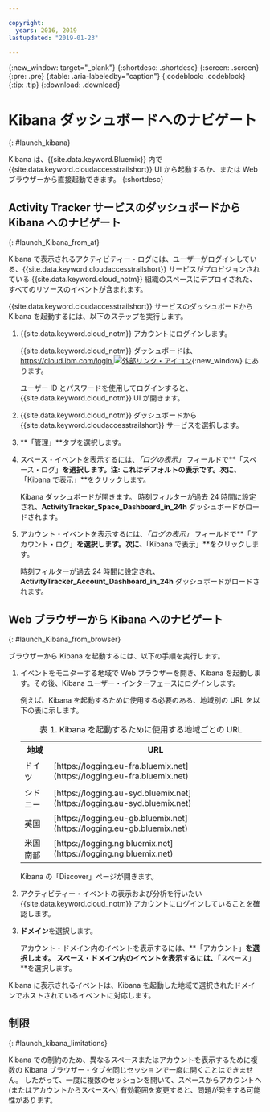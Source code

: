 ```yaml
---

copyright:
  years: 2016, 2019
lastupdated: "2019-01-23"

---
```


{:new_window: target="_blank"}
{:shortdesc: .shortdesc}
{:screen: .screen}
{:pre: .pre}
{:table: .aria-labeledby="caption"}
{:codeblock: .codeblock}
{:tip: .tip}
{:download: .download}



# Kibana ダッシュボードへのナビゲート
{: #launch_kibana}

Kibana は、{{site.data.keyword.Bluemix}} 内で {{site.data.keyword.cloudaccesstrailshort}} UI から起動するか、または Web ブラウザーから直接起動できます。
{:shortdesc}
   

##  Activity Tracker サービスのダッシュボードから Kibana へのナビゲート
{: #launch_Kibana_from_at}

Kibana で表示されるアクティビティー・ログには、ユーザーがログインしている、{{site.data.keyword.cloudaccesstrailshort}} サービスがプロビジョンされている {{site.data.keyword.cloud_notm}} 組織のスペースにデプロイされた、すべてのリソースのイベントが含まれます。

{{site.data.keyword.cloudaccesstrailshort}} サービスのダッシュボードから Kibana を起動するには、以下のステップを実行します。

1. {{site.data.keyword.cloud_notm}} アカウントにログインします。

    {{site.data.keyword.cloud_notm}} ダッシュボードは、[https://cloud.ibm.com/login ![外部リンク・アイコン](../../icons/launch-glyph.svg "外部リンク・アイコン")](https://cloud.ibm.com/login){:new_window} にあります。
    
	ユーザー ID とパスワードを使用してログインすると、{{site.data.keyword.cloud_notm}} UI が開きます。

2. {{site.data.keyword.cloud_notm}} ダッシュボードから {{site.data.keyword.cloudaccesstrailshort}} サービスを選択します。 
    
3. **「管理」**タブを選択します。

4. スペース・イベントを表示するには、*「ログの表示」* フィールドで**「スペース・ログ」**を選択します。**注:** これはデフォルトの表示です。次に、**「Kibana で表示」**をクリックします。 

    Kibana ダッシュボードが開きます。 時刻フィルターが過去 24 時間に設定され、**ActivityTracker_Space_Dashboard_in_24h** ダッシュボードがロードされます。

5. アカウント・イベントを表示するには、*「ログの表示」* フィールドで**「アカウント・ログ」**を選択します。次に、**「Kibana で表示」**をクリックします。 

    時刻フィルターが過去 24 時間に設定され、**ActivityTracker_Account_Dashboard_in_24h** ダッシュボードがロードされます。
	
	
##  Web ブラウザーから Kibana へのナビゲート
{: #launch_Kibana_from_browser}

ブラウザーから Kibana を起動するには、以下の手順を実行します。

1. イベントをモニターする地域で Web ブラウザーを開き、Kibana を起動します。その後、Kibana ユーザー・インターフェースにログインします。
    
    例えば、Kibana を起動するために使用する必要のある、地域別の URL を以下の表に示します。
      
    <table>
          <caption>表 1. Kibana を起動するために使用する地域ごとの URL</caption>
           <tr>
            <th>地域</th>
            <th>URL</th>
          </tr>
          <tr>
            <td>ドイツ</td>
            <td>[https://logging.eu-fra.bluemix.net](https://logging.eu-fra.bluemix.net) </td>
          </tr>
          <tr>
            <td>シドニー</td>
            <td>[https://logging.au-syd.bluemix.net](https://logging.au-syd.bluemix.net) </td>
          </tr>
		  <tr>
            <td>英国</td>
            <td>[https://logging.eu-gb.bluemix.net](https://logging.eu-gb.bluemix.net)</td>
          </tr>
		  <tr>
            <td>米国南部</td>
            <td>[https://logging.ng.bluemix.net](https://logging.ng.bluemix.net) </td>
          </tr>
    </table>
	
	Kibana の「Discover」ページが開きます。
	
2. アクティビティー・イベントの表示および分析を行いたい {{site.data.keyword.cloud_notm}} アカウントにログインしていることを確認します。

3. **ドメイン**を選択します。

    アカウント・ドメイン内のイベントを表示するには、**「アカウント」**を選択します。
    スペース・ドメイン内のイベントを表示するには、**「スペース」**を選択します。

Kibana に表示されるイベントは、Kibana を起動した地域で選択されたドメインでホストされているイベントに対応します。


## 制限
{: #launch_kibana_limitations}

 Kibana での制約のため、異なるスペースまたはアカウントを表示するために複数の Kibana ブラウザー・タブを同じセッションで一度に開くことはできません。 したがって、一度に複数のセッションを開いて、スペースからアカウントへ (またはアカウントからスペースへ) 有効範囲を変更すると、問題が発生する可能性があります。
	



